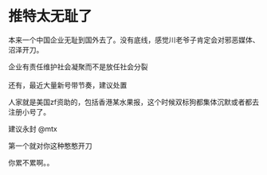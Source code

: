 # 推特太无耻了


本来一个中国企业无耻到国外去了。没有底线，感觉川老爷子肯定会对邪恶媒体、沼泽开刀。

企业有责任维护社会凝聚而不是放任社会分裂<br />
<br />
还有，最近大量新号带节奏，建议处置

人家就是美国zf资助的，包括香港某水果报，这个时候双标狗都集体沉默或者都去注册小号了。

建议永封 @mtx 

第一个就对你这种憨憨开刀

你累不累啊。。<img id="aimg_lvStj" onclick="zoom(this, this.src, 0, 0, 0)" class="zoom" src="https://cdn.jsdelivr.net/gh/hishis/forum-master/public/images/patch.gif" onmouseover="img_onmouseoverfunc(this)" onload="thumbImg(this)" border="0" alt="" />
